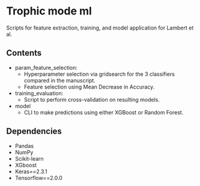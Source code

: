 # Trophic mode ml
Scripts for feature extraction, training, and model application for Lambert et al.

## Contents
- param_feature_selection:
  - Hyperparameter selection via gridsearch for the 3 classifiers compared in the manuscript.
  - Feature selection using Mean Decrease in Accuracy.
- training_evaluation:
  - Script to perform cross-validation on resulting models.
- model
  - CLI to make predictions using either XGBoost or Random Forest. 

## Dependencies
- Pandas
- NumPy
- Scikit-learn
- XGboost
- Keras==2.3.1
- Tensorflow==2.0.0
